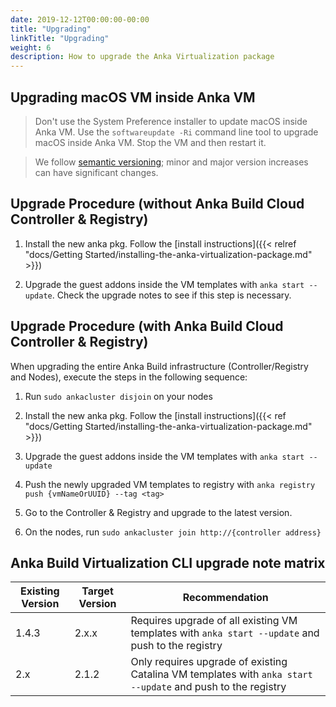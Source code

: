 ```yaml
---
date: 2019-12-12T00:00:00-00:00
title: "Upgrading"
linkTitle: "Upgrading"
weight: 6
description: How to upgrade the Anka Virtualization package
---
```


## Upgrading macOS VM inside Anka VM
> Don't use the System Preference installer to update macOS inside Anka VM. Use the `softwareupdate -Ri` command line tool to upgrade macOS inside Anka VM. Stop the VM and then restart it.


> We follow [semantic versioning](https://semver.org/); minor and major version increases can have significant changes.

## Upgrade Procedure (without Anka Build Cloud Controller & Registry)

1) Install the new anka pkg. Follow the [install instructions]({{< relref "docs/Getting Started/installing-the-anka-virtualization-package.md" >}})

2) Upgrade the guest addons inside the VM templates with `anka start --update`. Check the upgrade notes to see if this step is necessary.

## Upgrade Procedure (with Anka Build Cloud Controller & Registry)

When upgrading the entire Anka Build infrastructure (Controller/Registry and Nodes), execute the steps in the following sequence:

1) Run `sudo ankacluster disjoin` on your nodes

2) Install the new anka pkg. Follow the [install instructions]({{< ref "docs/Getting Started/installing-the-anka-virtualization-package.md" >}})

3) Upgrade the guest addons inside the VM templates with `anka start --update`

4) Push the newly upgraded VM templates to registry with `anka registry push {vmNameOrUUID} --tag <tag>`

5) Go to the Controller & Registry and upgrade to the latest version.

6) On the nodes, run `sudo ankacluster join http://{controller address}`

## Anka Build Virtualization CLI upgrade note matrix

Existing Version | Target Version | Recommendation
--- | --- | ---
1.4.3 | 2.x.x | Requires upgrade of all existing VM templates with `anka start --update` and push to the registry
2.x | 2.1.2 | Only requires upgrade of existing Catalina VM templates with `anka start --update` and push to the registry
